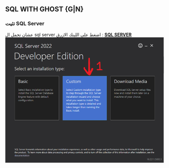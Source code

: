 ## SQL WITH GHOST {G|N}
### تثيت SQL Server
عشان تحمل ال sql server اضغط على اللينك الازرق :
 [**SQL SERVER**](https://www.microsoft.com/en-us/sql-server/sql-server-downloads "Download Sql Server")
![Alt Text](./images/1.png)